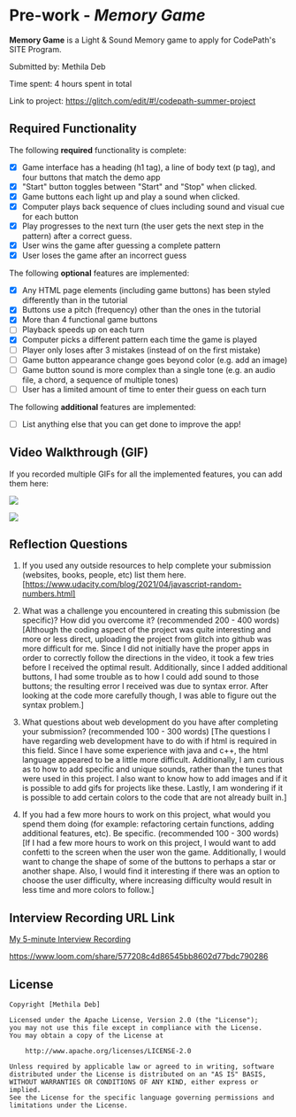 # Pre-work - *Memory Game*

**Memory Game** is a Light & Sound Memory game to apply for CodePath's SITE Program. 

Submitted by: Methila Deb

Time spent: 4 hours spent in total

Link to project: 
https://glitch.com/edit/#!/codepath-summer-project

## Required Functionality

The following **required** functionality is complete:

* [x] Game interface has a heading (h1 tag), a line of body text (p tag), and four buttons that match the demo app
* [x] "Start" button toggles between "Start" and "Stop" when clicked. 
* [x] Game buttons each light up and play a sound when clicked. 
* [x] Computer plays back sequence of clues including sound and visual cue for each button
* [x] Play progresses to the next turn (the user gets the next step in the pattern) after a correct guess. 
* [x] User wins the game after guessing a complete pattern
* [x] User loses the game after an incorrect guess

The following **optional** features are implemented:

* [x] Any HTML page elements (including game buttons) has been styled differently than in the tutorial
* [x] Buttons use a pitch (frequency) other than the ones in the tutorial
* [x] More than 4 functional game buttons
* [ ] Playback speeds up on each turn
* [x] Computer picks a different pattern each time the game is played
* [ ] Player only loses after 3 mistakes (instead of on the first mistake)
* [ ] Game button appearance change goes beyond color (e.g. add an image)
* [ ] Game button sound is more complex than a single tone (e.g. an audio file, a chord, a sequence of multiple tones)
* [ ] User has a limited amount of time to enter their guess on each turn

The following **additional** features are implemented:

- [ ] List anything else that you can get done to improve the app!

## Video Walkthrough (GIF)

If you recorded multiple GIFs for all the implemented features, you can add them here:

![](https://i.imgur.com/MyP4Nvm.gif)

![](https://i.imgur.com/3Bbo84L.gif)

## Reflection Questions
1. If you used any outside resources to help complete your submission (websites, books, people, etc) list them here. 
[https://www.udacity.com/blog/2021/04/javascript-random-numbers.html]

2. What was a challenge you encountered in creating this submission (be specific)? How did you overcome it? (recommended 200 - 400 words) 
[Although the coding aspect of the project was quite interesting and more or less direct, uploading the project from glitch into github was more difficult for me. Since I did not initially have the proper apps in order to correctly follow the directions in the video, it took a few tries before I received the optimal result. Additionally, since I added additional buttons, I had some trouble as to how I could add sound to those buttons; the resulting error I received was due to syntax error. After looking at the code more carefully though, I was able to figure out the syntax problem.]

3. What questions about web development do you have after completing your submission? (recommended 100 - 300 words) 
[The questions I have regarding web development have to do with if html is required in this field. Since I have some experience with java and c++, the html language appeared to be a little more difficult. Additionally, I am curious as to how to add specific and unique sounds, rather than the tunes that were used in this project. I also want to know how to add images and if it is possible to add gifs for projects like these. Lastly, I am wondering if it is possible to add certain colors to the code that are not already built in.]

4. If you had a few more hours to work on this project, what would you spend them doing (for example: refactoring certain functions, adding additional features, etc). Be specific. (recommended 100 - 300 words) 
[If I had a few more hours to work on this project, I would want to add confetti to the screen when the user won the game. Additionally, I would want to change the shape of some of the buttons to perhaps a star or another shape. Also, I would find it interesting if there was an option to choose the user difficulty, where increasing difficulty would result in less time and more colors to follow.]



## Interview Recording URL Link

[My 5-minute Interview Recording](your-link-here)

https://www.loom.com/share/577208c4d86545bb8602d77bdc790286

## License

    Copyright [Methila Deb]

    Licensed under the Apache License, Version 2.0 (the "License");
    you may not use this file except in compliance with the License.
    You may obtain a copy of the License at

        http://www.apache.org/licenses/LICENSE-2.0

    Unless required by applicable law or agreed to in writing, software
    distributed under the License is distributed on an "AS IS" BASIS,
    WITHOUT WARRANTIES OR CONDITIONS OF ANY KIND, either express or implied.
    See the License for the specific language governing permissions and
    limitations under the License.
